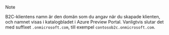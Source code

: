 > [!NOTE]
> B2C-klientens namn är den domän som du angav när du skapade klienten, och namnet visas i katalogbladet i Azure Preview Portal.  Vanligtvis slutar det med suffixet `.onmicrosoft.com`, till exempel `contosob2c.onmicrosoft.com`.
> 
> 

<!--HONumber=Jun16_HO2-->


